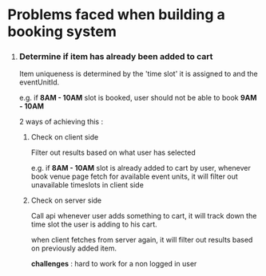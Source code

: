 # Problems faced when building a booking system

1.  ### Determine if item has already been added to cart

    Item uniqueness is determined by the 'time slot' it is assigned to and the eventUnitId.

    e.g. if **8AM - 10AM** slot is booked, user should not be able to book **9AM - 10AM**

    2 ways of achieving this :

    1. Check on client side

       Filter out results based on what user has selected

       e.g. if **8AM - 10AM** slot is already added to cart by user, whenever book venue page fetch for available event units, it will filter out unavailable timeslots in client side

    2. Check on server side

       Call api whenever user adds something to cart, it will track down the time slot the user is adding to his cart.

       when client fetches from server again, it will filter out results based on previously added item.

       **challenges** : hard to work for a non logged in user
